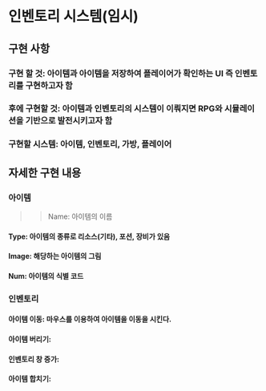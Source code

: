# 인벤토리 시스템(임시)

## 

## 구현 사항
### 구현 할 것: 아이템과 아이템을 저장하여 플레이어가 확인하는 UI 즉 인벤토리를 구현하고자 함
### 후에 구현할 것: 아이템과 인벤토리의 시스템이 이뤄지면 RPG와 시뮬레이션을 기반으로 발전시키고자 함
### 구현할 시스템: 아이템, 인벤토리, 가방, 플레이어

## 자세한 구현 내용
### 아이템
>> Name: 아이템의 이름
#### Type: 아이템의 종류로 리소스(기타), 포션, 장비가 있음
#### Image: 해당하는 아이템의 그림
#### Num: 아이템의 식별 코드

### 인벤토리
#### 아이템 이동: 마우스를 이용하여 아이템을 이동을 시킨다.
#### 
#### 아이템 버리기:
#### 인벤토리 창 증가:
#### 아이템 합치기: 

